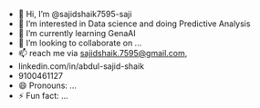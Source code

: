 - 👋 Hi, I’m @sajidshaik7595-saji
- 👀 I’m interested in Data science and doing Predictive Analysis
- 🌱 I’m currently learning  GenaAI
- 💞️ I’m looking to collaborate on ...
- 📫  reach me  via sajidshaik.7595@gmail.com,
- linkedin.com/in/abdul-sajid-shaik
- 9100461127
- 😄 Pronouns: ...
- ⚡ Fun fact: ...

<!---
sajidshaik7595-saji/sajidshaik7595-saji is a ✨ special ✨ repository because its `README.md` (this file) appears on your GitHub profile.
You can click the Preview link to take a look at your changes.
--->
